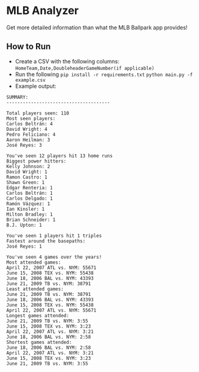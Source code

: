 # MLB Analyzer
Get more detailed information than what the MLB Ballpark app provides!

## How to Run
* Create a CSV with the following columns:
`HomeTeam,Date,DoubleheaderGameNumber(if applicable)`
* Run the following
`pip install -r requirements.txt`
`python main.py -f example.csv`
* Example output:
```
SUMMARY:
--------------------------------------

Total players seen: 110
Most seen players: 
Carlos Beltrán: 4
David Wright: 4
Pedro Feliciano: 4
Aaron Heilman: 3
José Reyes: 3

You've seen 12 players hit 13 home runs
Biggest power hitters: 
Kelly Johnson: 2
David Wright: 1
Ramon Castro: 1
Shawn Green: 1
Edgar Renteria: 1
Carlos Beltrán: 1
Carlos Delgado: 1
Ramón Vázquez: 1
Ian Kinsler: 1
Milton Bradley: 1
Brian Schneider: 1
B.J. Upton: 1

You've seen 1 players hit 1 triples
Fastest around the basepaths: 
José Reyes: 1

You've seen 4 games over the years!
Most attended games: 
April 22, 2007 ATL vs. NYM: 55671
June 15, 2008 TEX vs. NYM: 55438
June 18, 2006 BAL vs. NYM: 43393
June 21, 2009 TB vs. NYM: 38791
Least attended games: 
June 21, 2009 TB vs. NYM: 38791
June 18, 2006 BAL vs. NYM: 43393
June 15, 2008 TEX vs. NYM: 55438
April 22, 2007 ATL vs. NYM: 55671
Longest games attended: 
June 21, 2009 TB vs. NYM: 3:55
June 15, 2008 TEX vs. NYM: 3:23
April 22, 2007 ATL vs. NYM: 3:21
June 18, 2006 BAL vs. NYM: 2:58
Shortest games attended: 
June 18, 2006 BAL vs. NYM: 2:58
April 22, 2007 ATL vs. NYM: 3:21
June 15, 2008 TEX vs. NYM: 3:23
June 21, 2009 TB vs. NYM: 3:55
```